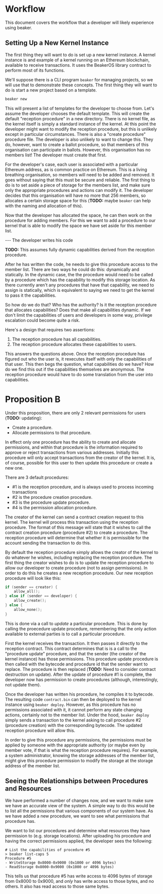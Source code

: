 # Workflow

This document covers the workflow that a developer will likely experience using
beaker.

## Setting Up a New Kernel Instance

The first thing they will want to do is set up a new kernel instance. A kernel
instance is and example of a kernel running on an Ethereum blockchain, available
to receive transactions. It uses the BeakerOS library contract to perform most
of its functions.

We'll suppose there is a CLI program `beaker` for managing projects, so we will
use that to demonstrate these concepts. The first thing they will want to do is
start a new project based on a template.

```bash
beaker new
```

This will present a list of templates for the developer to choose from. Let's
assume the developer chooses the default template. This will create the default
"reception procedure" in a new directory. There is no kernel file, as the kernel
itself is simply a standard instance of the kernel. At this point the developer
might want to modify the reception procedure, but this is unlikely except in
particular circumstances. There is also a "create procedure" procedure file. The
developer is also unlikely to want to change this. They do, however, want to
create a ballot procedure, so that members of this organisation can participate
in ballots. However, this organisation has no members list! The developer must
create that first.

For the developer's case, each user is associated with a particular Ethereum
address, as is common practice on Ethereum. This is a living breathing
organisation, so members will need to be added and removed. It goes without
saying that this must be secure and reliable. The first thing to do is to set
aside a piece of storage for the members list, and make sure only the
appropriate procedures and actions can modify it. The developer decides that
this organisation will have no more that 256 members, so allocates a certain
storage space for this (**TODO:** maybe `beaker` can help with the naming and
allocation of this).

Now that the developer has allocated the space, he can then work on the
procedure for adding members. For this we want to add a procedure to our kernel
that is able to modify the space we have set aside for this member list.

--- The developer writes his code

**TODO:** This assumes fully dynamic capabilities derived from the reception
procedure.

After he has written the code, he needs to give this procedure access to the
member list. There are two ways he could do this: dynamically and statically. In
the dynamic case, the the procedure would need to be called by a procedure which
has the capability to modify this storage location. As there currently aren't
any procedures that have that capability, we need to assign is statically, which
is equivalent to saying we need to get the kernel to pass it the capabilities.

So how do we do that? Who has the authority? Is it the reception procedure that
allocates capabilities? Does that make all capabilities dynamic. If we don't
limit the capabilities of users and developers in some way, privilege escalation
could become quite a risk.

Here's a design that requires two assertions:

1. The reception procedure has all capabilities.
2. The reception procedure allocates these capabilities to users.

This answers the questions above. Once the reception procedure has figured out
who the user is, it rexecutes itself with only the capabilities of that user.
This then begs the question, what capabilities do we have? How do we find this
out if the capabilities themselves are anonymous. The reception procedure would
have to do some translation from the user into capabilities.

# Proposition B

Under this proposition, there are only 2 relevant permissions for users
(**TODO:** updating):

- Create a procedure.
- Allocate permissions to that procedure.

In effect only one procedure has the ability to create and allocate permissions,
and within that procedure is the information required to approve or reject
transactions from various addresses. Initially this procedure will only accept
transactions from the creator of the kernel. It is, of course, possible for this
user to then update this procedure or create a new one.

There are 3 default procedures:

- #1 is the reception procedure, and is always used to process incoming
  transactions
- #2 is the procedure creation procedure.
- #3 is the procedure update procedure.
- #4 is the permission allocation procedure.

The creator of the kernel can send a contract creation request to this kernel.
The kernel will process this transaction using the reception procedure. The
format of this message will state that it wishes to call the contract creation
procedure (procedure #2) to create a procedure. The reception procedure will
determine that whether it is permissible for the account sending the transaction
to do this.

By default the reception procedure simply allows the creator of the kernel to do
whatever he wishes, including replacing the reception procedure. The first thing
the creator wishes to do is to update the reception procedure to allow our
developer to create procedure (not to assign permissions). In order to do this
he creates a new reception procedure. Our new reception procedure will look like
this:

```c
if (sender == creator) {
    allow_all();
} else if (sender == developer) {
    allow_create();
} else {
    allow_none();
}
```

This is done via a call to *update* a particular procedure. This is done by
calling the proecedure update procedure, remembering that the only action
available to external parties is to call a particular procedure.

First the kernel receives the transaction. It then passes it directly to the
reception contract. This contract determines that is is a call to the "procedure
update" procedure, and that the sender (the creator of the kernel instance) has
those permissions. This procedure update procedure is then called with the
bytecode and procedure id that the sender want to replace. The procedure is then
replaced (**TODO:** Need to consider contract destruction on update). After the
update of procedure #1 is complete, the developer now has permission to create
procedures (although, interestingly, not update them).

Once the developer has written his procedure, he compiles it to bytecode. The
resulting code `contract.bin` can then be deployed to the kernel instance using
`beaker deploy`. However, as this procedure has no permissions associated with
it, it cannot perform any state changing actions, certainly not to the member
list. Under the hood, `beaker deploy` simply sends a transaction to the kernel
asking to call procedure \#2 (procedure creation) with the corresponding
bytecode. The updated reception procedure will allow this.

In order to give this procedure any permissions, the permissions must be applied
by someone with the appropriate authority (or maybe even by member vote, if that
is what the reception procedure requires). For example, a system administrator,
knowing the storage addresses of the member list, might give this procedure
permission to modify the storage at the storage address of the member list.

## Seeing the Relationships between Procedures and Resources

We have performed a number of changes now, and we want to make sure we have an
accurate view of the system. A simple way to do this would be to list all the
permissions that various components of our system have. As we have added a new
procedure, we want to see what permissions that procedure has.

We want to list our procedures and determine what resources they have permission
to (e.g. storage locations). After uploading his procedure and having the
correct permissions applied, the developer sees the following:

```
# List the capabilities of procedure #5
> beaker list-caps 5
Procedure #5
- WriteStorage 0x8000-0x9000 (0x1000 or 4096 bytes)
- ReadStorage 0x8000-0x9000 (0x1000 or 4096 bytes)
```

This tells us that procedure \#5 has write access to 4096 bytes of storage from
0x8000 to 0x9000, and *only* has write access to those bytes, and no others. It
also has read access to those same bytes.
